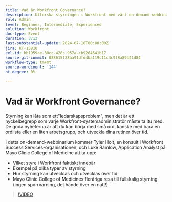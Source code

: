 ```yaml
---
title: Vad är Workfront Governance?
description: Utforska styrningen i Workfront med vårt on-demand-webbinarium. Lär dig av Mayo Clinic College of Medicine och Workfront experter om hur du börjar med små, föränderliga rutiner och hur de blir på vägen mot heltäckande styrning.
role: Admin
level: Beginner, Intermediate, Experienced
solution: Workfront
doc-type: Event
duration: 3713
last-substantial-update: 2024-07-16T00:00:00Z
jira: KT-15810
exl-id: bb1959ae-30cc-428c-957a-cb9264641b17
source-git-commit: 088615f28aa91dfd4ba119c11c4c9f8a89441d84
workflow-type: tm+mt
source-wordcount: '144'
ht-degree: 0%

---
```


# Vad är Workfront Governance?

Styrning kan låta som ett&quot;ledarskapsproblem&quot;, men det är ett nyckelbegrepp som varje Workfront-systemadministratör måste ta itu med. De goda nyheterna är att du kan börja med små ord, kanske med bara en ordlista eller en liten arbetsgrupp, och utveckla dina rutiner över tid.

I detta on-demand-webbinarium kommer Tyler Holt, en konsult i Workfront Success Services-organisationen, och Luke Ramlow, Application Analyst på Mayo Clinic College of Medicine att ta upp:
* Vilket styre i Workfront faktiskt innebär
* Exempel på olika typer av styrning
* Hur styrning kan utvecklas och utvecklas över tid
* Mayo Clinic College of Medicines fleråriga resa till fullskalig styrning (ingen sporrvarning, det hände över en natt!)

>[!VIDEO](https://video.tv.adobe.com/v/3431003/?learn=on)

